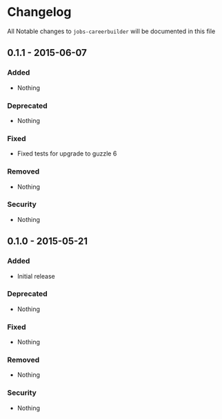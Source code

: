 # Changelog
All Notable changes to `jobs-careerbuilder` will be documented in this file

## 0.1.1 - 2015-06-07

### Added
- Nothing

### Deprecated
- Nothing

### Fixed
- Fixed tests for upgrade to guzzle 6

### Removed
- Nothing

### Security
- Nothing

## 0.1.0 - 2015-05-21

### Added
- Initial release

### Deprecated
- Nothing

### Fixed
- Nothing

### Removed
- Nothing

### Security
- Nothing
